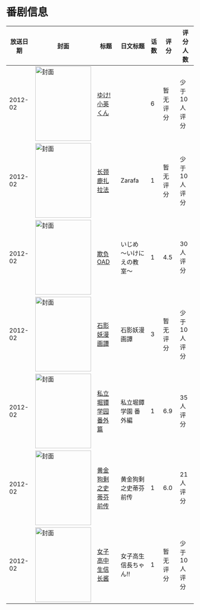 # 番剧信息

|放送日期|封面|标题|日文标题|话数|评分|评分人数|
|---|---|---|---|---|---|---|
|2012-02|<img src="//lain.bgm.tv/pic/cover/c/d2/0c/112150_z4urT.jpg" alt="封面" style="width:150px;height:200px;object-fit:cover;">|[ゆけ!小英くん](https://bangumi.tv/subject/112150)||6|暂无评分|少于10人评分|
|2012-02|<img src="//lain.bgm.tv/pic/cover/c/66/ac/266279_OY396.jpg" alt="封面" style="width:150px;height:200px;object-fit:cover;">|[长颈鹿扎拉法](https://bangumi.tv/subject/266279)|Zarafa|1|暂无评分|少于10人评分|
|2012-02|<img src="//lain.bgm.tv/pic/cover/c/de/b3/92509_6n3g5.jpg" alt="封面" style="width:150px;height:200px;object-fit:cover;">|[欺负 OAD](https://bangumi.tv/subject/92509)|いじめ 〜いけにえの教室〜|1|4.5|30人评分|
|2012-02|<img src="//lain.bgm.tv/pic/cover/c/aa/88/113282_6KRhN.jpg" alt="封面" style="width:150px;height:200px;object-fit:cover;">|[石影妖漫画譚](https://bangumi.tv/subject/113282)|石影妖漫画譚|3|暂无评分|少于10人评分|
|2012-02|<img src="//lain.bgm.tv/pic/cover/c/73/ea/35489_tj6J4.jpg" alt="封面" style="width:150px;height:200px;object-fit:cover;">|[私立堀镡学园 番外篇](https://bangumi.tv/subject/35489)|私立堀鐔学園 番外編|1|6.9|35人评分|
|2012-02|<img src="//lain.bgm.tv/pic/cover/c/c7/63/51518_2xOHS.jpg" alt="封面" style="width:150px;height:200px;object-fit:cover;">|[黄金狗剩之史蒂芬前传](https://bangumi.tv/subject/51518)|黄金狗剩之史蒂芬前传|1|6.0|21人评分|
|2012-02|<img src="//lain.bgm.tv/pic/cover/c/24/b9/123219_YhVW2.jpg" alt="封面" style="width:150px;height:200px;object-fit:cover;">|[女子高中生信长酱](https://bangumi.tv/subject/123219)|女子高生信長ちゃん!!|1|暂无评分|少于10人评分|
